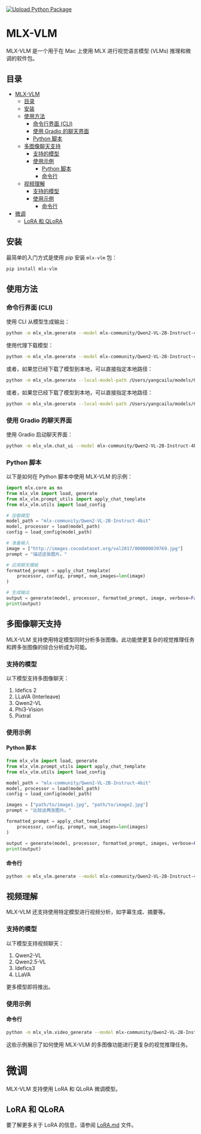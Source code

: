 [![Upload Python Package](https://github.com/Blaizzy/mlx-vlm/actions/workflows/python-publish.yml/badge.svg)](https://github.com/Blaizzy/mlx-vlm/actions/workflows/python-publish.yml)
# MLX-VLM

MLX-VLM 是一个用于在 Mac 上使用 MLX 进行视觉语言模型 (VLMs) 推理和微调的软件包。

## 目录
- [MLX-VLM](#mlx-vlm)
  - [目录](#目录)
  - [安装](#安装)
  - [使用方法](#使用方法)
    - [命令行界面 (CLI)](#命令行界面-cli)
    - [使用 Gradio 的聊天界面](#使用-gradio-的聊天界面)
    - [Python 脚本](#python-脚本)
  - [多图像聊天支持](#多图像聊天支持)
    - [支持的模型](#支持的模型)
    - [使用示例](#使用示例)
      - [Python 脚本](#python-脚本-1)
      - [命令行](#命令行)
  - [视频理解](#视频理解)
    - [支持的模型](#支持的模型-1)
    - [使用示例](#使用示例-1)
      - [命令行](#命令行-1)
- [微调](#微调)
  - [LoRA 和 QLoRA](#lora-和-qlora)

## 安装

最简单的入门方式是使用 pip 安装 `mlx-vlm` 包：

```sh
pip install mlx-vlm
```

## 使用方法

### 命令行界面 (CLI)

使用 CLI 从模型生成输出：

```sh
python -m mlx_vlm.generate --model mlx-community/Qwen2-VL-2B-Instruct-4bit --max-tokens 100 --temp 0.0 --image http://images.cocodataset.org/val2017/000000039769.jpg
```


使用代理下载模型：
```sh
python -m mlx_vlm.generate --model mlx-community/Qwen2-VL-2B-Instruct-4bit --max-tokens 100 --temp 0.0 --image http://images.cocodataset.org/val2017/000000039769.jpg --proxy http://127.0.0.1:7890
```
或者，如果您已经下载了模型到本地，可以直接指定本地路径：
```sh
python -m mlx_vlm.generate --local-model-path /Users/yangcailu/models/Qwen2-VL-2B-Instruct-4bit --image h
```
或者，如果您已经下载了模型到本地，可以直接指定本地路径：
```sh
python -m mlx_vlm.generate --local-model-path /Users/yangcailu/models/Qwen2-VL-2B-Instruct-4bit --image URL_ADDRESS.cocodataset.org/val2017/000000039769.jpg
```

### 使用 Gradio 的聊天界面

使用 Gradio 启动聊天界面：

```sh
python -m mlx_vlm.chat_ui --model mlx-community/Qwen2-VL-2B-Instruct-4bit
```

### Python 脚本

以下是如何在 Python 脚本中使用 MLX-VLM 的示例：

```python
import mlx.core as mx
from mlx_vlm import load, generate
from mlx_vlm.prompt_utils import apply_chat_template
from mlx_vlm.utils import load_config

# 加载模型
model_path = "mlx-community/Qwen2-VL-2B-Instruct-4bit"
model, processor = load(model_path)
config = load_config(model_path)

# 准备输入
image = ["http://images.cocodataset.org/val2017/000000039769.jpg"]
prompt = "描述这张图片。"

# 应用聊天模板
formatted_prompt = apply_chat_template(
    processor, config, prompt, num_images=len(image)
)

# 生成输出
output = generate(model, processor, formatted_prompt, image, verbose=False)
print(output)
```

## 多图像聊天支持

MLX-VLM 支持使用特定模型同时分析多张图像。此功能使更复杂的视觉推理任务和跨多张图像的综合分析成为可能。

### 支持的模型

以下模型支持多图像聊天：

1. Idefics 2
2. LLaVA (Interleave)
3. Qwen2-VL
4. Phi3-Vision
5. Pixtral

### 使用示例

#### Python 脚本

```python
from mlx_vlm import load, generate
from mlx_vlm.prompt_utils import apply_chat_template
from mlx_vlm.utils import load_config

model_path = "mlx-community/Qwen2-VL-2B-Instruct-4bit"
model, processor = load(model_path)
config = load_config(model_path)

images = ["path/to/image1.jpg", "path/to/image2.jpg"]
prompt = "比较这两张图片。"

formatted_prompt = apply_chat_template(
    processor, config, prompt, num_images=len(images)
)

output = generate(model, processor, formatted_prompt, images, verbose=False)
print(output)
```

#### 命令行

```sh
python -m mlx_vlm.generate --model mlx-community/Qwen2-VL-2B-Instruct-4bit --max-tokens 100 --prompt "比较这些图片" --image path/to/image1.jpg path/to/image2.jpg
```

## 视频理解

MLX-VLM 还支持使用特定模型进行视频分析，如字幕生成、摘要等。

### 支持的模型

以下模型支持视频聊天：

1. Qwen2-VL
2. Qwen2.5-VL
3. Idefics3
4. LLaVA

更多模型即将推出。

### 使用示例

#### 命令行
```sh
python -m mlx_vlm.video_generate --model mlx-community/Qwen2-VL-2B-Instruct-4bit --max-tokens 100 --prompt "描述这个视频" --video path/to/video.mp4 --max-pixels 224 224 --fps 1.0
```


这些示例展示了如何使用 MLX-VLM 的多图像功能进行更复杂的视觉推理任务。

# 微调

MLX-VLM 支持使用 LoRA 和 QLoRA 微调模型。

## LoRA 和 QLoRA

要了解更多关于 LoRA 的信息，请参阅 [LoRA.md](./mlx_vlm/LORA.MD) 文件。